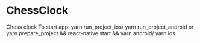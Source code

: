 # ChessClock
Chess clock
To start app: yarn run_project_ios/ yarn run_project_android 
or
yarn prepare_project && react-native start &&  yarn android/ yarn ios


